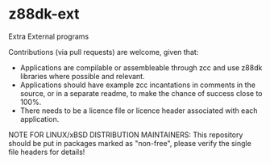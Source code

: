 # z88dk-ext
Extra External programs

Contributions (via pull requests) are welcome, given that:
* Applications are compilable or assembleable through zcc and use z88dk libraries where possible and relevant.
* Applications should have example zcc incantations in comments in the source, or in a separate readme, to make the chance of success close to 100%.
* There needs to be a licence file or licence header associated with each application.

NOTE FOR LINUX/xBSD DISTRIBUTION MAINTAINERS:  This repository should be put in packages marked as "non-free", please verify the single file headers for details!
